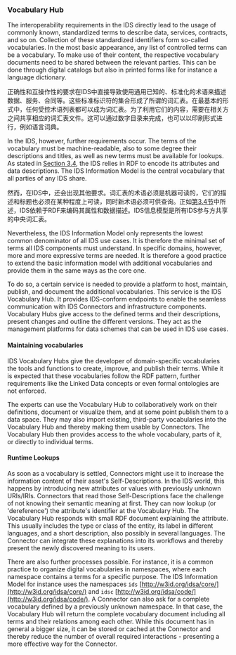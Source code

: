 ### Vocabulary Hub ###

The interoperability requirements in the IDS directly lead to the usage of commonly known, standardized terms to describe data, services, contracts, and so on. Collection of these standardized identifiers form so-called vocabularies. In the most basic appearance, any list of controlled terms can be a vocabulary. To make use of their content, the respective vocabulary documents need to be shared between the relevant parties. This can be done through digital catalogs but also in printed forms like for instance a language dictionary.

正确性和互操作性的要求在IDS中直接导致使用通用已知的、标准化的术语来描述数据、服务、合同等。这些标准标识符的集合形成了所谓的词汇表。在最基本的形式中，任何受控术语列表都可以成为词汇表。为了利用它们的内容，需要在相关方之间共享相应的词汇表文件。这可以通过数字目录来完成，也可以以印刷形式进行，例如语言词典。

In the IDS, however, further requirements occur. The terms of the vocabulary must be machine-readable, also to some degree their descriptions and titles, as well as new terms must be available for lookups. As stated in [Section 3.4](../3_4_Information_Layer), the IDS relies in RDF to encode its attributes and data descriptions. The IDS Information Model is the central vocabulary that all parties of any IDS share.

然而，在IDS中，还会出现其他要求。词汇表的术语必须是机器可读的，它们的描述和标题也必须在某种程度上可读，同时新术语必须可供查询。正如[第3.4节](../3_4_Information_Layer)中所述，IDS依赖于RDF来编码其属性和数据描述。IDS信息模型是所有IDS参与方共享的中央词汇表。

Nevertheless, the IDS Information Model only represents the lowest common denominator of all IDS use cases. It is therefore the minimal set of terms all IDS components must understand. In specific domains, however, more and more expressive terms are needed. It is therefore a good practice to extend the basic information model with additional vocabularies and provide them in the same ways as the core one.

To do so, a certain service is needed to provide a platform to host, maintain, publish, and document the additional vocabularies. This service is the IDS Vocabulary Hub. It provides IDS-conform endpoints to enable the seamless communication with IDS Connectors and infrastructure components. Vocabulary Hubs give access to the defined terms and their descriptions, present changes and outline the different versions. They act as the management platforms for data schemes that can be used in IDS use cases.

#### Maintaining vocabularies ####

IDS Vocabulary Hubs give the developer of domain-specific vocabularies the tools and functions to create, improve, and publish their terms. While it is expected that these vocabularies follow the RDF pattern, further requirements like the Linked Data concepts or even formal ontologies are not enforced.

The experts can use the Vocabulary Hub to collaboratively work on their definitions, document or visualize them, and at some point publish them to a data space. They may also import existing, third-party vocabularies into the Vocabulary Hub and thereby making them usable by Connectors. The Vocabulary Hub then provides access to the whole vocabulary, parts of it, or directly to individual terms.

#### Runtime Lookups ####

As soon as a vocabulary is settled, Connectors might use it to increase the information content of their asset's Self-Descriptions. In the IDS world, this happens by introducing new attributes or values with previously unknown URIs/IRIs. Connectors that read those Self-Descriptions face the challenge of not knowing their semantic meaning at first. They can now lookup (or 'dereference') the attribute's identifier at the Vocabulary Hub. The Vocabulary Hub responds with small RDF document explaining the attribute. This usually includes the type or class of the entity, its label in different languages, and a short description, also possibly in several languages. The Connector can integrate these explanations into its workflows and thereby present the newly discovered meaning to its users.

There are also further processes possible. For instance, it is a common practice to organize digital vocabularies in namespaces, where each namespace contains a terms for a specific purpose. The IDS Information Model for instance uses the namespaces `ids` [http://w3id.org/idsa/core/](http://w3id.org/idsa/core/) and `idsc` [http://w3id.org/idsa/code/](http://w3id.org/idsa/code/). A Connector can also ask for a complete vocabulary defined by a previously unknown namespace. In that case, the Vocabulary Hub will return the complete vocabulary document including all terms and their relations among each other. While this document has in general a bigger size, it can be stored or cached at the Connector and thereby reduce the number of overall required interactions - presenting a more effective way for the Connector.
